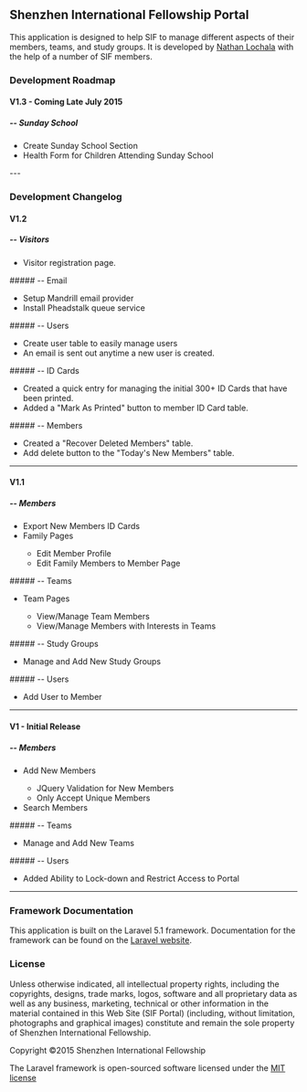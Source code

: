## Shenzhen International Fellowship Portal

This application is designed to help SIF to manage different aspects of their members, teams, and study groups. It is developed by [Nathan Lochala](mailto:nathan.lochala@gmail.com)
with the help of a number of SIF members.

### Development Roadmap
#### V1.3 - Coming Late July 2015
##### -- Sunday School
<ul>
    <li>Create Sunday School Section</li>
    <li>Health Form for Children Attending Sunday School</li>
</ul>
---

### Development Changelog
#### V1.2
##### -- Visitors
<ul>
    <li>Visitor registration page.</li>
</ul>
##### -- Email
<ul>
    <li>Setup Mandrill email provider</li>
    <li>Install Pheadstalk queue service</li>
</ul>
##### -- Users
<ul>
    <li>Create user table to easily manage users</li>
    <li>An email is sent out anytime a new user is created.</li>
</ul>
##### -- ID Cards
<ul>
    <li>Created a quick entry for managing the initial 300+ ID Cards that have been printed.</li>
    <li>Added a "Mark As Printed" button to member ID Card table.</li>
</ul>
##### -- Members
<ul>
    <li>Created a "Recover Deleted Members" table.</li>
    <li>Add delete button to the "Today's New Members" table.</li>
</ul>

---


#### V1.1
##### -- Members
<ul>
    <li>Export New Members ID Cards</li>
    <li>Family Pages</li>
    <ul>
        <li>Edit Member Profile</li>
        <li>Edit Family Members to Member Page</li>
    </ul>
</ul>
##### -- Teams
<ul>
    <li>Team Pages</li>
    <ul>
        <li>View/Manage Team Members</li>
        <li>View/Manage Members with Interests in Teams</li>
    </ul>
</ul>
##### -- Study Groups
<ul>
    <li>Manage and Add New Study Groups</li>
</ul>
##### -- Users
<ul>
    <li>Add User to Member</li>
</ul>

---

#### V1 - Initial Release
##### -- Members
<ul>
    <li>Add New Members</li>
    <ul>
    <li>JQuery Validation for New Members</li>
    <li>Only Accept Unique Members</li>
    </ul>
    <li>Search Members</li>
</ul>
##### -- Teams
<ul>
    <li>Manage and Add New Teams</li>
</ul>
##### -- Users
<ul>
    <li>Added Ability to Lock-down and Restrict Access to Portal</li>
</ul>

---

### Framework Documentation

This application is built on the Laravel 5.1 framework.
Documentation for the framework can be found on the [Laravel website](http://laravel.com/docs).

### License
Unless otherwise indicated, all intellectual property rights, including the copyrights, 
designs, trade marks, logos, software and all proprietary data as well as any business, marketing, 
technical or other information in the material contained in this Web Site (SIF Portal) 
(including, without limitation, photographs and graphical images) constitute and 
remain the sole property of Shenzhen International Fellowship. 

Copyright ©2015 Shenzhen International Fellowship

The Laravel framework is open-sourced software licensed under the [MIT license](http://opensource.org/licenses/MIT)
